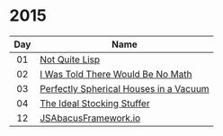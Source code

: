  # 2015
 
|  Day  | Name                                      | 
| :---: | ----------------------------------------- | 
|  01 | [Not Quite Lisp][1]                         |
|  02 | [I Was Told There Would Be No Math][2]      | 
|  03 | [Perfectly Spherical Houses in a Vacuum][3] |
|  04 | [The Ideal Stocking Stuffer][4]             |
|  12 | [JSAbacusFramework.io][12]                  |

[1]: ./info/day01.md
[2]: ./info/day02.md
[3]: ./info/day03.md
[4]: ./info/day04.md
[12]: ./info/day12.md

